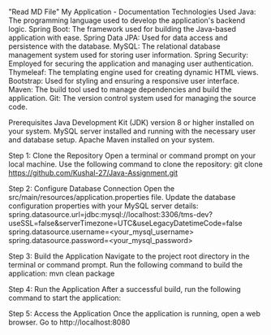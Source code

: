 "Read MD File" My Application - Documentation
Technologies Used
Java: The programming language used to develop the application's backend logic.
Spring Boot: The framework used for building the Java-based application with ease.
Spring Data JPA: Used for data access and persistence with the database.
MySQL: The relational database management system used for storing user information.
Spring Security: Employed for securing the application and managing user authentication.
Thymeleaf: The templating engine used for creating dynamic HTML views.
Bootstrap: Used for styling and ensuring a responsive user interface.
Maven: The build tool used to manage dependencies and build the application.
Git: The version control system used for managing the source code.

Prerequisites
Java Development Kit (JDK) version 8 or higher installed on your system.
MySQL server installed and running with the necessary user and database setup.
Apache Maven installed on your system.

Step 1: Clone the Repository
Open a terminal or command prompt on your local machine.
Use the following command to clone the repository:
git clone <https://github.com/Kushal-27/Java-Assignment.git>

Step 2: Configure Database Connection
Open the src/main/resources/application.properties file.
Update the database configuration properties with your MySQL server details:
spring.datasource.url=jdbc:mysql://localhost:3306/tms-dev?useSSL=false&serverTimezone=UTC&useLegacyDatetimeCode=false
spring.datasource.username=<your_mysql_username>
spring.datasource.password=<your_mysql_password>

Step 3: Build the Application
Navigate to the project root directory in the terminal or command prompt.
Run the following command to build the application:
mvn clean package

Step 4: Run the Application
After a successful build, run the following command to start the application:

Step 5: Access the Application
Once the application is running, open a web browser.
Go to http://localhost:8080
